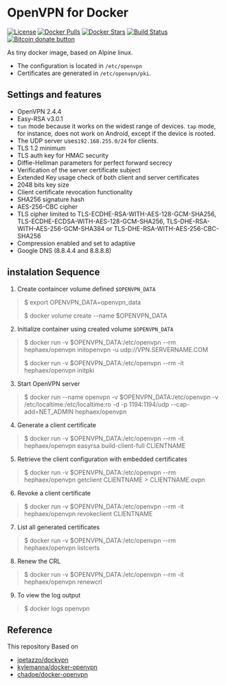 # OpenVPN for Docker

[![License](https://img.shields.io/badge/license-GPL-blue.svg)](https://raw.githubusercontent.com/hephaex/openvpn-docker/master/LICENSE)
[![Docker Pulls](https://img.shields.io/docker/pulls/hephaex/openvpn.svg)](https://hub.docker.com/r/hephaex/openvpn-docker/)
[![Docker Stars](https://img.shields.io/docker/stars/hephaex/openvpn.svg)](https://hub.docker.com/r/hephaex/openvpn-docker/)
[![Build Status](https://travis-ci.org/hephaex/webdav-docker.svg?branch=master)](https://travis-ci.org/hephaex/webdav-docker)
[![Bitcoin donate button](https://img.shields.io/badge/bitcoin-donate-yellow.svg)](https://www.coinbase.com/checkouts/16wBMRsdZkNu6Vk7zQetX27aHLnvwusedz)

As tiny docker image, based on Alpine linux.

* The configuration is located in `/etc/openvpn`
* Certificates are generated in `/etc/openvpn/pki`.

## Settings and features
* OpenVPN 2.4.4
* Easy-RSA v3.0.1
* `tun` mode because it works on the widest range of devices. `tap` mode, for instance, does not work on Android, except if the device is rooted.
* The UDP server uses`192.168.255.0/24` for clients.
* TLS 1.2 minimum
* TLS auth key for HMAC security
* Diffie-Hellman parameters for perfect forward secrecy
* Verification of the server certificate subject
* Extended Key usage check of both client and server certificates
* 2048 bits key size
* Client certificate revocation functionality
* SHA256 signature hash
* AES-256-CBC cipher
* TLS cipher limited to TLS-ECDHE-RSA-WITH-AES-128-GCM-SHA256, TLS-ECDHE-ECDSA-WITH-AES-128-GCM-SHA256, TLS-DHE-RSA-WITH-AES-256-GCM-SHA384 or TLS-DHE-RSA-WITH-AES-256-CBC-SHA256
* Compression enabled and set to adaptive
* Google DNS (8.8.4.4 and 8.8.8.8)

## instalation Sequence

1. Create containcer volume defined `$OPENVPN_DATA`
> $ export OPENVPN_DATA=openvpn_data
>
> $ docker volume create --name $OPENVPN_DATA

2. Initialize container using created volume `$OPENVPN_DATA`
> $ docker run -v $OPENVPN_DATA:/etc/openvpn --rm hephaex/openvpn initopenvpn -u udp://VPN.SERVERNAME.COM
>
> $ docker run -v $OPENVPN_DATA:/etc/openvpn --rm -it hephaex/openvpn initpki

3. Start OpenVPN server
> $ docker run --name openvpn -v $OPENVPN_DATA:/etc/openvpn -v /etc/localtime:/etc/localtime:ro -d -p 1194:1194/udp --cap-add=NET_ADMIN hephaex/openvpn

4. Generate a client certificate
> $ docker run -v $OPENVPN_DATA:/etc/openvpn --rm -it hephaex/openvpn easyrsa build-client-full CLIENTNAME

5. Retrieve the client configuration with embedded certificates
> $ docker run -v $OPENVPN_DATA:/etc/openvpn --rm hephaex/openvpn getclient CLIENTNAME > CLIENTNAME.ovpn

6. Revoke a client certificate
> $ docker run -v $OPENVPN_DATA:/etc/openvpn --rm -it hephaex/openvpn revokeclient CLIENTNAME

7. List all generated certificates
> $ docker run -v $OPENVPN_DATA:/etc/openvpn --rm hephaex/openvpn listcerts

8. Renew the CRL
> $ docker run -v $OPENVPN_DATA:/etc/openvpn --rm -it hephaex/openvpn renewcrl


9. To view the log output
> $ docker logs openvpn


## Reference
This repository Based on
  * [jpetazzo/dockvpn](https://github.com/jpetazzo/dockvpn)
  * [kylemanna/docker-openvpn](https://github.com/kylemanna/docker-openvpn.git)
  * [chadoe/docker-openvpn](https://github.com/chadoe/docker-openvpn.git)
